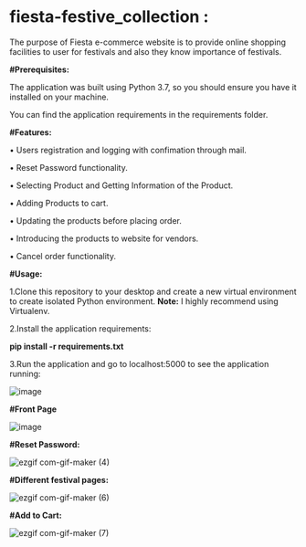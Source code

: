 # fiesta-festive_collection :
The purpose of Fiesta e-commerce website is to provide online shopping facilities to user for
festivals and also they know importance of festivals.

**#Prerequisites:**

The application was built using Python 3.7, so you should ensure you have it installed on your machine.

You can find the application requirements in the requirements folder.

**#Features:**

•	Users registration and logging with confimation through mail.

•	Reset Password functionality.

•	Selecting Product and Getting Information of the Product.

•	Adding Products to cart.

•	Updating the products before placing order.

•	Introducing the products to website for vendors.

•	Cancel order functionality.

**#Usage:**

1.Clone this repository to your desktop and create a new virtual environment to create isolated Python environment. **Note:** I highly recommend using Virtualenv.

2.Install the application requirements:

**pip install -r requirements.txt**

3.Run the application and go to localhost:5000 to see the application running: 

![image](https://user-images.githubusercontent.com/68156061/110309106-ee4bf500-8026-11eb-9f1e-b9cb10aaece5.png)

**#Front Page**

![image](https://user-images.githubusercontent.com/68156061/110524667-af5a9400-8139-11eb-9bc0-e1a5bc8653c0.png)


**#Reset Password:**

![ezgif com-gif-maker (4)](https://user-images.githubusercontent.com/68156061/110524149-0744cb00-8139-11eb-9a03-19589f65e536.gif) 

**#Different festival pages:**

![ezgif com-gif-maker (6)](https://user-images.githubusercontent.com/68156061/110576640-1ce0e180-8187-11eb-93ab-424e1ed4aeaa.gif)

**#Add to Cart:**

![ezgif com-gif-maker (7)](https://user-images.githubusercontent.com/68156061/110577283-5cf49400-8188-11eb-8abc-6f0a3ed5f3e9.gif)


